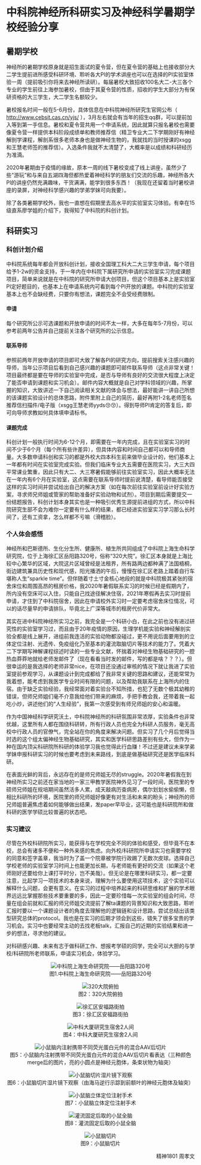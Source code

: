 # 中科院神经所科研实习及神经科学暑期学校经验分享

## 暑期学校

神经所的暑期学校原身就是招生面试的夏令营，但在夏令营的基础上也接收部分大二学生提前进所感受科研环境、聆听各大PI的学术讲座也可以在选择的PI实验室体验一周（提前吸引你将来去神经所读研）。每届暑校大致招收100名大二-大三各个专业的学生前往上海参加暑校，但由于其夏令营的性质，招收的学生大部分为有保研资格的大三学生，大二学生名额较少。

暑校报名时间一般在5-6月份，具体信息在中科院神经所研究生官网公布（ http://www.cebsit.cas.cn/yjs/ ），3月左右就会有当年的招生qq群，可以提前加入等到第一手信息。暑校和夏令营共用一个申请系统，因此就算只报名暑校也需要像夏令营一样提供本科阶段成绩单和教师推荐信（精卫专业大二下学期刚好有神经解剖学课程，解剖系很多老师本身也是做神经生物的，我就找的当时授课的xsgg和王慧老师签的推荐信）。入选条件我就不太清楚了，大概率是以成绩和科研经历为准滴。

2020年暑期由于疫情的缘故，原本一周的线下暑校变成了线上讲座，虽然少了些“游玩”和与来自五湖四海但都热爱着神经科学的朋友们交流的乐趣，神经所各大PI的讲座仍然充满趣味，干货满满，能学到很多东西！（我现在还留着当时暑校讲座的录屏，对神经科学感兴趣的学弟学妹可向我要）。

除了各类暑期学校外，我也一直想在假期里去高水平的实验室实习体验。有幸在15级直系廖学姐的介绍下，我得知了中科院的科创计划。

## 科研实习

### 科创计划介绍

中科院系统每年都会开放科创计划，接收全国理工科大二大三学生申请，每个项目给予1-2w的资金支持，于一年内在中科院下属研究所申请的实验室实习完成课题项目，简单来说就是在中科院的研究所申请大创项目，但这个项目基本上是实验室PI定好题目的，也基本上在申请系统内可看到每个PI开放的课题。中科院的实验室基本上也不会缺经费，只要你有想法，课题完全不会受经费限制。

#### 申请

每个研究所公示可选课题和开放申请的时间不太一样，大多在每年5-7月份，可以参考前两年公告并自己提前关注各个研究所的公示信息。

#### 联系导师

参照前两年开放申请的项目即可大致了解各PI的研究方向，提前搜索关注感兴趣的导师，当年公示项目后看到自己感兴趣的课题即可邮件联系导师（这点非常关键！项目最终都是要在导师的实验室中完成，是否与导师有良好的交流很大程度上决定了能否申请到课题和实习机会）。邮件内容大概就是自己对学科领域的兴趣，所掌握的知识，大致讲述一下自己阅读相关文献的体会与想法，最好能讲一讲自己所想的该课题实验设计的总体思路，附件里附上自己的简历，最好再附1-2名老师签名推荐信扫描件/电子版（xsgg王慧老师yyds😚😚）。得到导师PI肯定的答复后，即可向导师求教如何具体填申请标书。

#### 课题完成

科创计划一般执行时间为6-12个月，即需要在一年内完成，且在实验室实习的时间不少于6个月（每个所有些许差异），但具体内容和时间自己都可以和导师商量。大多数申请科创和实习的都是外校大四本科生前来做毕业设计的，他们基本上一年都有时间在实验室完成实验。但我们临床专业大五需要在医院实习，大三大四平常课业繁重，因此只有大二、大三寒暑假能够前往实验室实习，因此大概率无法在一年内有6个月在实验室，这点需要在联系导师时提前说清楚，看导师能否接受这样的实习时间并尝试给出自己的解决方案（如在每次前往实验室前设计好实验方案，寻求师兄师姐或管家的帮助准备好实验动物和试剂）。项目到期后需要提交一份结题报告，科创计划本身其实也是一种吸引优秀生源提前进组的方式，所以中科院研究生部不会为难你一定要有什么样的结果，都已经进实验室实习学习那么长时间了，还有工资拿，怎么样都不亏嘛（滑稽脸）。

### 个人体会感悟

神经所和巴斯德所、生化分生所、健康所、植生所共同组成了中科院上海生命科学研究院，位于上海徐汇区岳阳路320号，俗称“320大院”。徐汇区本身就是上海比较中心繁华的区域，大院这片区域曾经是法租界，所有路两边都种满了法国梧桐，街边建筑兼具历史性和现代感，阳光播洒的午后，慢慢在徐汇区老路上踏着自行车堪称人生“sparkle time”。但伴随着寸土寸金核心地段的就是中科院极其紧张的宿舍床位和周围高昂的租房价格，我2020年暑假联系实习的时候已经是假期内了，所内没有空床可以入住，只能自己找途径解决住宿，2021年寒假再去实习时提前申请，才住到了中科院宿舍，因此在申请校外实习时一定要考虑宿舍床位情况，可以的话尽量早的申请排队，毕竟北上广深等城市的租房代价非常大。

其实在进中科院神经所实习之前，我完全是一个科研小白，在此之前也没有进过研究性的实验室学习过，而且由于20年疫情的原因，生理学机能实验和神经解剖实验全都是线上展开，进组前我连活的实验动物都没碰过，更不用说后面要用到的立体定位注射、光遗传、免疫组化乃至基本的灌流取脑切片等技术的能力了。凭着大二下学期写神解课程综述时读的一些专业文献，怀揣着对神经生物基础研究的一腔热血莽莽地就给老师发邮件了（现在看看当时发的邮件，写的都是啥？？？）。但很幸运的是我选择的老师非常nice，在项目还没通过审核的情况下就让我进了实验室提前参观学习，从课题设计到完成都给了我非常关键的思路和建议，还能常常为我着想，能考虑到我医学专业时间有限的问题，以及帮助我联系在上海所内的住宿。由于缺乏实验经验，我经常面对着实验台不知所措，也犯了无数个极其幼稚的错误，但师兄师姐们毫不介意我给他们带来的麻烦，手把手教会我，还带着我一起吃小炒，讲述他们的“人生经验”，我第一次感受到有师兄师姐的安心和温暖。

作为中国神经科学研究沃土，中科院神经所的科研氛围非常浓厚，实验条件也非常优越，这里所有人都在围绕科研转，所有行政人员也完全为科研人员服务，毫无高校中行政人员的官僚气，完全站在你的角度来解决问题。但实习了几个月后觉得当时选的这个组太偏神经生物基础研究，其实和医学科研思路差别有些大，但作为一种在国内顶尖科研院所科研的体验学习我也觉得此行血赚！不过还是建议未来学弟学妹申报科研实习的时候也要考虑到未来路线，到底是做基础研究还是医学临床科研。

在表面光鲜的背后，永远存在的是师兄师姐无尽的struggle。2020年暑假我在到神经所实习之前还在家当地的一家三甲教学医院神外见习了一段时间，医院里的专硕师兄师姐在规培期间虽然活多人累，成天敲病历查病房，偶尔划划水偷偷懒，但相比科研所的环境，医院里的师兄师姐好像更有对生活和未来的盼头；神经所的师兄师姐普遍焦虑着如何能够做出结果，发paper早毕业，这可能也是科研院所和做科研的医学学硕比较普遍的状态吧。

### 实习建议

尽管在外校科研院所实习，能获得与在学校完全不同的体验和感受，但毕竟不在本校，总会有诸多不便和一种外来感的焦虑。向外校/科研院所申请实习也需要学校的同意和签字盖章，我当时为了盖一个院章被学院行政踢了无数次皮球。选择自己学校老师的实验室学习时间上也能更加长期，与老师能有更好的交流（如果这个老师刚好还要给你上课打平时分，岂不美哉）。但无论是在哪里科研实习，都一定要注意，比起学习一项技术的本身来说，理解为什么要使用这项技术，这个实验可以解释什么问题，会更有意义。在实习的过程中培养起来的科研思维和扩展的学术眼界远远比掌握那些技术要重要的多，因此一定要珍惜每一次实验室的组会时间，尽量在组会前就和汇报的师兄师姐交流提前了解ta课题的背景知识和大致思路，聆听汇报时要以一个课题设计者的角度去理解他的逻辑链和设计思路，尝试总结出该类型研究总体的protocol。我也是在实习的后期才领会到这些，错失了很多宝贵的学习机会。实习中也要经常主动的去找老板talk，汇报自己的近期的实验结果和进一步的想法，寻求他的建议。

对科研感兴趣、未来有志于做科研工作、想报考学硕的同学，完全可以大胆的与学校/科研院所老师联系，申请实习机会，体验学习。

<p align=center>
<img src="https://gitee.com/zcx980605/Survive_XYSM_dev/raw/master/Image/Ch4_14-1_1.jpeg" alt="中科院上海生命研究院——岳阳路320号">
<br/>图1.中科院上海生命研究院——岳阳路320号
</p>
<p align=center>
<img src="https://gitee.com/zcx980605/Survive_XYSM_dev/raw/master/Image/Ch4_14-1_2.jpeg" alt="320大院俯拍">
<br/>图2：320大院俯拍
</p>
<p align=center>
<img src="https://gitee.com/zcx980605/Survive_XYSM_dev/raw/master/Image/Ch4_14-1_3.jpeg" alt="徐汇区安福路街拍">
<br/>图3：徐汇区安福路街拍
</p>
<p align=center>
<img src="https://gitee.com/zcx980605/Survive_XYSM_dev/raw/master/Image/Ch4_14-1_4.jpeg" alt="中科大厦研究生宿舍2人间">
<br/>图4：中科大厦研究生宿舍2人间
</p>
<p align=center>
<img src="https://gitee.com/zcx980605/Survive_XYSM_dev/raw/master/Image/Ch4_14-1_5.jpeg" alt="小鼠脑内注射携带不同荧光蛋白元件的混合AAV后切片">
<br/>图5：小鼠脑内注射携带不同荧光蛋白元件的混合AAV后切片看表达（三种颜色merge后的图片，亮的小圆点是神经元胞体，条束状物为轴突）
</p>
<p align=center>
<img src="https://gitee.com/zcx980605/Survive_XYSM_dev/raw/master/Image/Ch4_14-1_6.jpeg" alt="小鼠脑切片湿片镜下观察">
<br/>图6：小鼠脑切片湿片镜下观察（由海马逆行示踪到前额叶的神经元胞体及轴突）
</p>
<p align=center>
<img src="https://gitee.com/zcx980605/Survive_XYSM_dev/raw/master/Image/Ch4_14-1_7.jpeg" alt="小鼠脑立体定位注射手术">
<br/>图7：小鼠脑立体定位注射手术
</p>
<p align=center>
<img src="https://gitee.com/zcx980605/Survive_XYSM_dev/raw/master/Image/Ch4_14-1_8.jpeg" alt="灌流固定后取的小鼠全脑">
<br/>图8：灌流固定后取的小鼠全脑
</p>
<p align=center>
<img src="https://gitee.com/zcx980605/Survive_XYSM_dev/raw/master/Image/Ch4_14-1_9.jpeg" alt="小鼠脑切片">
<br/>图9：小鼠脑切片
</p>
<p align="right">精神1801 周孝文</p>